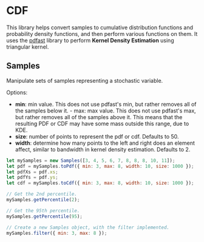 # CDF

This library helps convert samples to cumulative distribution functions and 
probability density functions, and then perform various functions on them. 
It uses the [pdfast](https://www.npmjs.com/package/pdfast) library to perform 
**Kernel Density Estimation** using triangular kernel.

## Samples

Manipulate sets of samples representing a stochastic variable.

Options:

- **min**: min value. This does not use pdfast's min, but rather removes all 
of the samples below it. - max: max value. This does not use pdfast's max, 
but rather removes all of the samples above it. This means that the resulting 
PDF or CDF may have some mass outside this range, due to KDE.
- **size**: number of points to represent the pdf or cdf. Defaults to 50.
- **width**: determine how many points to the left and right does an element affect, 
similar to bandwidth in kernel density estimation. Defaults to 2.

```javascript
let mySamples = new Samples([3, 4, 5, 6, 7, 8, 8, 8, 10, 11]);
let pdf = mySamples.toPdf({ min: 3, max: 8, width: 10, size: 1000 });
let pdfXs = pdf.xs;
let pdfYs = pdf.ys;
let cdf = mySamples.toCdf({ min: 3, max: 8, width: 10, size: 1000 });

// Get the 2nd percentile.
mySamples.getPercentile(2);

// Get the 95th percentile.
mySamples.getPercentile(95);

// Create a new Samples object, with the filter implemented.
mySamples.filter({ min: 3, max: 8 });
```
